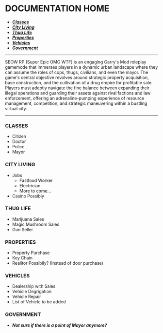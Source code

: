 # DOCUMENTATION HOME

- [**_Classes_**](#classes)
- [**_City Living_**](#city-living)
- [**_Thug Life_**](#thug-life)
- [**_Properties_**](#properties)
- [**_Vehicles_**](#vehicles)
- [**_Government_**](#government)

---

SEOW RP (Super Epic OMG WTF) is an engaging Garry's Mod roleplay gamemode that immerses players in a dynamic urban landscape where they can assume the roles of cops, thugs, civilians, and even the mayor. The game's central objective revolves around strategic property acquisition, base construction, and the cultivation of a drug empire for profitable sale. Players must adeptly navigate the fine balance between expanding their illegal operations and guarding their assets against rival factions and law enforcement, offering an adrenaline-pumping experience of resource management, competition, and strategic maneuvering within a bustling virtual city.

---

### [CLASSES](/Docs/pages/CLASSES.md)

- Citizen
- Doctor
- Police
- Mayor

### CITY LIVING

- Jobs
  - Fastfood Worker
  - Electrician
  - More to come...
- Casino Possibly

### THUG LIFE

- Marijuana Sales
- Magic Mushroom Sales
- Gun Seller

### PROPERTIES

- Property Purchase
- Key Chain
- Realitor Possibily? (Instead of door purchase)

### VEHICLES

- Dealership with Sales
- Vehicle Degrigation
- Vehicle Repair
- List of Vehicle to be added

### GOVERNMENT

- **_Not sure if there is a point of Mayor anymore?_**

